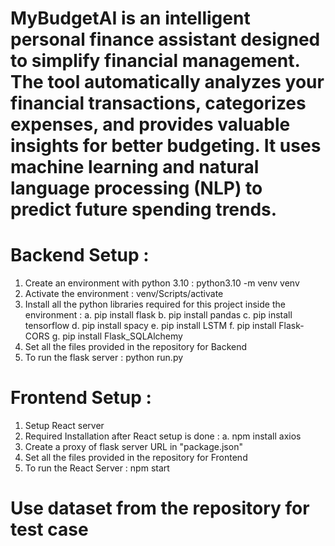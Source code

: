 # MyBudgetAI is an intelligent personal finance assistant designed to simplify financial management. The tool automatically analyzes your financial transactions, categorizes expenses, and provides valuable insights for better budgeting. It uses machine learning and natural language processing (NLP) to predict future spending trends.

# Backend Setup : 
1. Create an environment with python 3.10 : python3.10 -m venv venv
2. Activate the environment : venv/Scripts/activate
3. Install all the python libraries required for this project inside the environment :
   a. pip install flask
   b. pip install pandas
   c. pip install tensorflow
   d. pip install spacy
   e. pip install LSTM
   f. pip install Flask-CORS
   g. pip install Flask_SQLAlchemy
4. Set all the files provided in the repository for Backend
5. To run the flask server : python run.py


# Frontend Setup :
1. Setup React server
2. Required Installation after React setup is done :
   a. npm install axios
3. Create a proxy of flask server URL in "package.json"
4. Set all the files provided in the repository for Frontend
5. To run the React Server : npm start


# Use dataset from the repository for test case


